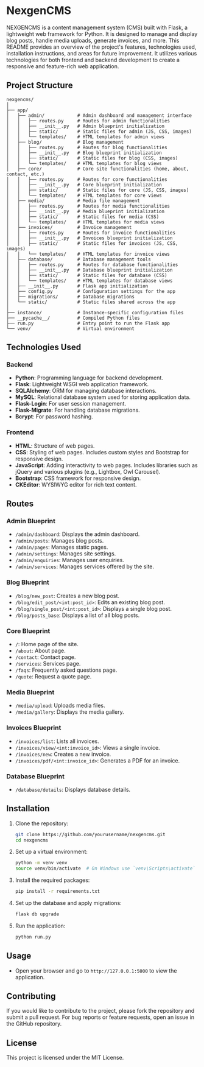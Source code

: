 # NexgenCMS

NEXGENCMS is a content management system (CMS) built with Flask, a lightweight web framework for Python.
It is designed to manage and display blog posts, handle media uploads, generate invoices, and more. This README provides an overview of the project's features, technologies used, installation instructions, and areas for future improvement. It utilizes various technologies for both frontend and backend development to create a responsive and feature-rich web application.

## Project Structure

```
nexgencms/
│
├── app/
│   ├── admin/            # Admin dashboard and management interface
│   │   ├── routes.py     # Routes for admin functionalities
│   │   ├── __init__.py   # Admin blueprint initialization
│   │   ├── static/       # Static files for admin (JS, CSS, images)
│   │   └── templates/    # HTML templates for admin views
│   ├── blog/             # Blog management
│   │   ├── routes.py     # Routes for blog functionalities
│   │   ├── __init__.py   # Blog blueprint initialization
│   │   ├── static/       # Static files for blog (CSS, images)
│   │   └── templates/    # HTML templates for blog views
│   ├── core/             # Core site functionalities (home, about, contact, etc.)
│   │   ├── routes.py     # Routes for core functionalities
│   │   ├── __init__.py   # Core blueprint initialization
│   │   ├── static/       # Static files for core (JS, CSS, images)
│   │   └── templates/    # HTML templates for core views
│   ├── media/            # Media file management
│   │   ├── routes.py     # Routes for media functionalities
│   │   ├── __init__.py   # Media blueprint initialization
│   │   ├── static/       # Static files for media (CSS)
│   │   └── templates/    # HTML templates for media views
│   ├── invoices/         # Invoice management
│   │   ├── routes.py     # Routes for invoice functionalities
│   │   ├── __init__.py   # Invoices blueprint initialization
│   │   ├── static/       # Static files for invoices (JS, CSS, images)
│   │   └── templates/    # HTML templates for invoice views
│   ├── database/         # Database management tools
│   │   ├── routes.py     # Routes for database functionalities
│   │   ├── __init__.py   # Database blueprint initialization
│   │   ├── static/       # Static files for database (CSS)
│   │   └── templates/    # HTML templates for database views
│   ├── __init__.py       # Flask app initialization
│   ├── config.py         # Configuration settings for the app
│   ├── migrations/       # Database migrations
│   └── static/           # Static files shared across the app
│
├── instance/             # Instance-specific configuration files
├── __pycache__/          # Compiled Python files
├── run.py                # Entry point to run the Flask app
└── venv/                 # Virtual environment
```

## Technologies Used

### Backend

- **Python**: Programming language for backend development.
- **Flask**: Lightweight WSGI web application framework.
- **SQLAlchemy**: ORM for managing database interactions.
- **MySQL**: Relational database system used for storing application data.
- **Flask-Login**: For user session management.
- **Flask-Migrate**: For handling database migrations.
- **Bcrypt**: For password hashing.

### Frontend

- **HTML**: Structure of web pages.
- **CSS**: Styling of web pages. Includes custom styles and Bootstrap for responsive design.
- **JavaScript**: Adding interactivity to web pages. Includes libraries such as jQuery and various plugins (e.g., Lightbox, Owl Carousel).
- **Bootstrap**: CSS framework for responsive design.
- **CKEditor**: WYSIWYG editor for rich text content.

## Routes

### Admin Blueprint

- `/admin/dashboard`: Displays the admin dashboard.
- `/admin/posts`: Manages blog posts.
- `/admin/pages`: Manages static pages.
- `/admin/settings`: Manages site settings.
- `/admin/enquiries`: Manages user enquiries.
- `/admin/services`: Manages services offered by the site.

### Blog Blueprint

- `/blog/new_post`: Creates a new blog post.
- `/blog/edit_post/<int:post_id>`: Edits an existing blog post.
- `/blog/single_post/<int:post_id>`: Displays a single blog post.
- `/blog/posts_base`: Displays a list of all blog posts.

### Core Blueprint

- `/`: Home page of the site.
- `/about`: About page.
- `/contact`: Contact page.
- `/services`: Services page.
- `/faqs`: Frequently asked questions page.
- `/quote`: Request a quote page.

### Media Blueprint

- `/media/upload`: Uploads media files.
- `/media/gallery`: Displays the media gallery.

### Invoices Blueprint

- `/invoices/list`: Lists all invoices.
- `/invoices/view/<int:invoice_id>`: Views a single invoice.
- `/invoices/new`: Creates a new invoice.
- `/invoices/pdf/<int:invoice_id>`: Generates a PDF for an invoice.

### Database Blueprint

- `/database/details`: Displays database details.

## Installation

1. Clone the repository:

   ```bash
   git clone https://github.com/yourusername/nexgencms.git
   cd nexgencms
   ```

2. Set up a virtual environment:

   ```bash
   python -m venv venv
   source venv/bin/activate  # On Windows use `venv\Scripts\activate`
   ```

3. Install the required packages:

   ```bash
   pip install -r requirements.txt
   ```

4. Set up the database and apply migrations:

   ```bash
   flask db upgrade
   ```

5. Run the application:
   ```bash
   python run.py
   ```

## Usage

- Open your browser and go to `http://127.0.0.1:5000` to view the application.

## Contributing

If you would like to contribute to the project, please fork the repository and submit a pull request. For bug reports or feature requests, open an issue in the GitHub repository.

## License

This project is licensed under the MIT License.
